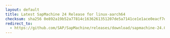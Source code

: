 ```yaml
---
layout: default
title: Latest SapMachine 24 Release for linux-aarch64
checksum: sha256 0e892a19b52a77814c1636261351207de5a7141ce1e1ace0eacf7ddb794552ae
redirect_to:
  - https://github.com/SAP/SapMachine/releases/download/sapmachine-24.0.2/sapmachine-jre-24.0.2_linux-aarch64_bin.tar.gz
---
```

